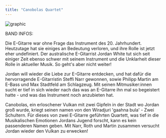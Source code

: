 ```yaml
---
title: "Canobolas Quartet"
---
```


![graphic](/canobolas.jpg)


BAND INFOS:

Die E-Gitarre war ohne Frage das Instrument des 20. Jahrhundert. Heutzutage hat sie einiges an Bedeutung verloren, und ihre Rolle ist jetzt eher undefiniert. Der australische E-Gitarrist Jordan White tut sich seit einiger Zeit ebenso schwer mit seinem Instrument und die Unklarheit dieser Rolle in aktueller Musik. So geht's aber nicht weiter!

Jordan will wieder die Liebe zur E-Gitarre entdecken, und hat dafür die hervorragende E-Gitarristin Steffi Narr gewonnen, sowie Philipp Martin am E-Bass und Max Stadtfeld am Schlagzeug. Mit seinen Mitmusiker:innen sucht er tief in sich wieder nach das was an E-Gitarre ihn mal so begeistert hatte - und was das Instrument noch anzubieten hat.

Canobolas, ein erloschener Vulkan mit zwei Gipfeln in der Stadt wo Jordan groß wurde, kriegt seinen namen von den Wiradjuri 'gaahna bula' - Zwei Schultern. Für dieses von zwei E-Gitarre geführten Quartett, was tief in die Musikalischen Emotionen Jordans Jugend forscht, kann es kein passenderen Namen geben. Mit Narr, Roth und Martin zusammen versucht Jordan wieder den Vulkan zu erwecken!
